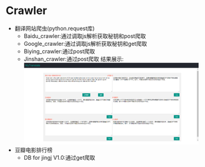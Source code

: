 # Crawler
- 翻译网站爬虫(python.request库)
	- Baidu_crawler:通过调取js解析获取秘钥和post爬取
	- Google_crawler:通过调取js解析获取秘钥和get爬取
	- Biying_crawler:通过post爬取
	- Jinshan_crawler:通过post爬取
结果展示:
![](./结果展示.png)
- 豆瓣电影排行榜
	- DB for jingj V1.0:通过get爬取
